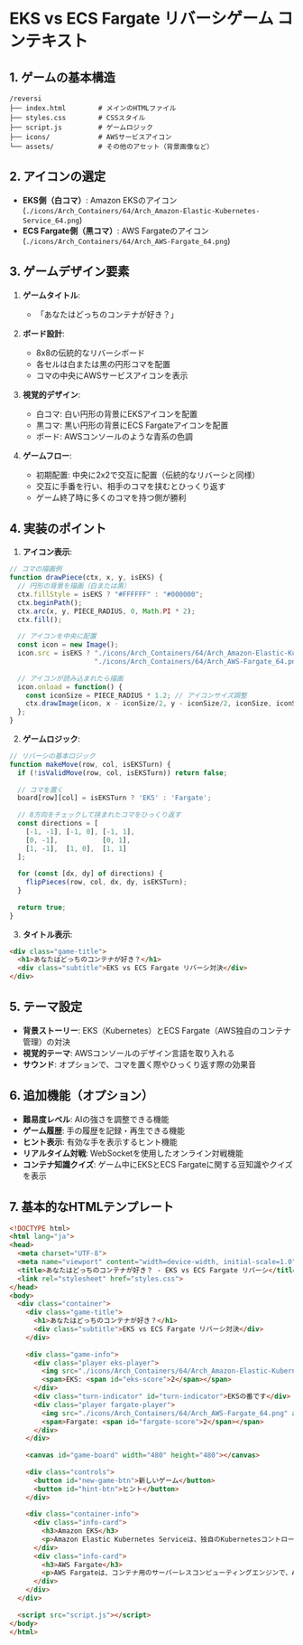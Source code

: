 # EKS vs ECS Fargate リバーシゲーム コンテキスト

## 1. ゲームの基本構造

```
/reversi
├── index.html        # メインのHTMLファイル
├── styles.css        # CSSスタイル
├── script.js         # ゲームロジック
├── icons/            # AWSサービスアイコン
└── assets/           # その他のアセット（背景画像など）
```

## 2. アイコンの選定

- **EKS側（白コマ）**: Amazon EKSのアイコン (`./icons/Arch_Containers/64/Arch_Amazon-Elastic-Kubernetes-Service_64.png`)
- **ECS Fargate側（黒コマ）**: AWS Fargateのアイコン (`./icons/Arch_Containers/64/Arch_AWS-Fargate_64.png`)

## 3. ゲームデザイン要素

1. **ゲームタイトル**:
   - 「あなたはどっちのコンテナが好き？」

2. **ボード設計**:
   - 8x8の伝統的なリバーシボード
   - 各セルは白または黒の円形コマを配置
   - コマの中央にAWSサービスアイコンを表示

3. **視覚的デザイン**:
   - 白コマ: 白い円形の背景にEKSアイコンを配置
   - 黒コマ: 黒い円形の背景にECS Fargateアイコンを配置
   - ボード: AWSコンソールのような青系の色調

4. **ゲームフロー**:
   - 初期配置: 中央に2x2で交互に配置（伝統的なリバーシと同様）
   - 交互に手番を行い、相手のコマを挟むとひっくり返す
   - ゲーム終了時に多くのコマを持つ側が勝利

## 4. 実装のポイント

1. **アイコン表示**:
```javascript
// コマの描画例
function drawPiece(ctx, x, y, isEKS) {
  // 円形の背景を描画（白または黒）
  ctx.fillStyle = isEKS ? "#FFFFFF" : "#000000";
  ctx.beginPath();
  ctx.arc(x, y, PIECE_RADIUS, 0, Math.PI * 2);
  ctx.fill();
  
  // アイコンを中央に配置
  const icon = new Image();
  icon.src = isEKS ? "./icons/Arch_Containers/64/Arch_Amazon-Elastic-Kubernetes-Service_64.png" : 
                     "./icons/Arch_Containers/64/Arch_AWS-Fargate_64.png";
  
  // アイコンが読み込まれたら描画
  icon.onload = function() {
    const iconSize = PIECE_RADIUS * 1.2; // アイコンサイズ調整
    ctx.drawImage(icon, x - iconSize/2, y - iconSize/2, iconSize, iconSize);
  };
}
```

2. **ゲームロジック**:
```javascript
// リバーシの基本ロジック
function makeMove(row, col, isEKSTurn) {
  if (!isValidMove(row, col, isEKSTurn)) return false;
  
  // コマを置く
  board[row][col] = isEKSTurn ? 'EKS' : 'Fargate';
  
  // 8方向をチェックして挟まれたコマをひっくり返す
  const directions = [
    [-1, -1], [-1, 0], [-1, 1],
    [0, -1],           [0, 1],
    [1, -1],  [1, 0],  [1, 1]
  ];
  
  for (const [dx, dy] of directions) {
    flipPieces(row, col, dx, dy, isEKSTurn);
  }
  
  return true;
}
```

3. **タイトル表示**:
```html
<div class="game-title">
  <h1>あなたはどっちのコンテナが好き？</h1>
  <div class="subtitle">EKS vs ECS Fargate リバーシ対決</div>
</div>
```

## 5. テーマ設定

- **背景ストーリー**: EKS（Kubernetes）とECS Fargate（AWS独自のコンテナ管理）の対決
- **視覚的テーマ**: AWSコンソールのデザイン言語を取り入れる
- **サウンド**: オプションで、コマを置く際やひっくり返す際の効果音

## 6. 追加機能（オプション）

- **難易度レベル**: AIの強さを調整できる機能
- **ゲーム履歴**: 手の履歴を記録・再生できる機能
- **ヒント表示**: 有効な手を表示するヒント機能
- **リアルタイム対戦**: WebSocketを使用したオンライン対戦機能
- **コンテナ知識クイズ**: ゲーム中にEKSとECS Fargateに関する豆知識やクイズを表示

## 7. 基本的なHTMLテンプレート

```html
<!DOCTYPE html>
<html lang="ja">
<head>
  <meta charset="UTF-8">
  <meta name="viewport" content="width=device-width, initial-scale=1.0">
  <title>あなたはどっちのコンテナが好き？ - EKS vs ECS Fargate リバーシ</title>
  <link rel="stylesheet" href="styles.css">
</head>
<body>
  <div class="container">
    <div class="game-title">
      <h1>あなたはどっちのコンテナが好き？</h1>
      <div class="subtitle">EKS vs ECS Fargate リバーシ対決</div>
    </div>
    
    <div class="game-info">
      <div class="player eks-player">
        <img src="./icons/Arch_Containers/64/Arch_Amazon-Elastic-Kubernetes-Service_64.png" alt="EKS">
        <span>EKS: <span id="eks-score">2</span></span>
      </div>
      <div class="turn-indicator" id="turn-indicator">EKSの番です</div>
      <div class="player fargate-player">
        <img src="./icons/Arch_Containers/64/Arch_AWS-Fargate_64.png" alt="Fargate">
        <span>Fargate: <span id="fargate-score">2</span></span>
      </div>
    </div>
    
    <canvas id="game-board" width="480" height="480"></canvas>
    
    <div class="controls">
      <button id="new-game-btn">新しいゲーム</button>
      <button id="hint-btn">ヒント</button>
    </div>
    
    <div class="container-info">
      <div class="info-card">
        <h3>Amazon EKS</h3>
        <p>Amazon Elastic Kubernetes Serviceは、独自のKubernetesコントロールプレーンをプロビジョニングする必要なく、AWSで簡単にKubernetesを実行できるマネージドサービスです。</p>
      </div>
      <div class="info-card">
        <h3>AWS Fargate</h3>
        <p>AWS Fargateは、コンテナ用のサーバーレスコンピューティングエンジンで、Amazon ECSとAmazon EKSの両方で動作します。サーバーのプロビジョニングや管理を行わずにコンテナを実行できます。</p>
      </div>
    </div>
  </div>
  
  <script src="script.js"></script>
</body>
</html>
```

